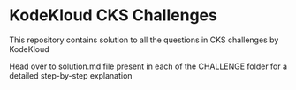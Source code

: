 # KodeKloud CKS Challenges
This repository contains solution to all the questions in CKS challenges by KodeKloud

Head over to solution.md file present in each of the CHALLENGE folder for a detailed step-by-step explanation 